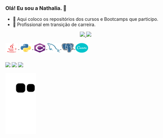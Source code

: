 ### Olá! Eu sou a Nathalia. 👋

- 🌱 Aqui coloco os repositórios dos cursos e Bootcamps que participo.
- 🔭 Profissional em transição de carreira.

<div align="center">
  <a href="https://github.com/nathaliasch">
  <img height="180em" src="https://github-readme-stats.vercel.app/api?username=nathaliasch&show_icons=true&theme=dracula&include_all_commits=true&count_private=true"/>
  <img height="180em" src="https://github-readme-stats.vercel.app/api/top-langs/?username=nathaliasch&layout=compact&langs_count=7&theme=dracula"/>

</div>
  <div style="display: inline_block"><br>
  <img align="center" alt="Nat-J" height="30" width="40" src="https://raw.githubusercontent.com/devicons/devicon/master/icons/java/java-plain.svg">
  <img align="center" alt="Nat-P" height="30" width="40" src="https://raw.githubusercontent.com/devicons/devicon/master/icons/python/python-original.svg">
  <img align="center" alt="Nat-C" height="30" width="40" src="https://raw.githubusercontent.com/devicons/devicon/master/icons/csharp/csharp-original.svg">
  <img align="center" alt="Nat-mysql" height="30" width="40" src="https://raw.githubusercontent.com/devicons/devicon/master/icons/mysql/mysql-original.svg">
  <img align="center" alt="Nat-Postgresql" height="30" width="40" src="https://raw.githubusercontent.com/devicons/devicon/master/icons/postgresql/postgresql-original.svg">
  <img align="center" alt="Nat-Canva" height="30" width="40" src="https://raw.githubusercontent.com/devicons/devicon/master/icons/canva/canva-original.svg">
 </div>
  
  ##
 
<div> 
  
  <a href = "mailto:nathalia.schmucler@gmail.com"><img src="https://img.shields.io/badge/-Gmail-%23333?style=for-the-badge&logo=gmail&logoColor=white" target="_blank"></a>
  <a href="https://[www.linkedin.com/in/nathalia-schmucler-28271334" target="_blank"><img src="https://img.shields.io/badge/-LinkedIn-%230077B5?style=for-the-badge&logo=linkedin&logoColor=white" target="_blank"></a>
   <a href="https://instagram.com/nathaliasch" target="_blank"><img src="https://img.shields.io/badge/-Instagram-%23E4405F?style=for-the-badge&logo=instagram&logoColor=white" target="_blank"></a>
    
   ![Snake animation](https://github.com/nathaliasch/nathaliasch/blob/output/github-contribution-grid-snake.svg)
 
</div>
